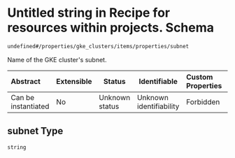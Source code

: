 # Untitled string in Recipe for resources within projects. Schema

```txt
undefined#/properties/gke_clusters/items/properties/subnet
```

Name of the GKE cluster's subnet.


| Abstract            | Extensible | Status         | Identifiable            | Custom Properties | Additional Properties | Access Restrictions | Defined In                                                              |
| :------------------ | ---------- | -------------- | ----------------------- | :---------------- | --------------------- | ------------------- | ----------------------------------------------------------------------- |
| Can be instantiated | No         | Unknown status | Unknown identifiability | Forbidden         | Allowed               | none                | [resources.schema.json\*](resources.schema.json "open original schema") |

## subnet Type

`string`
